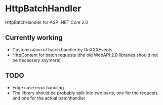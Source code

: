 # HttpBatchHandler
HttpBatchHandler for  ASP .NET Core 2.0

## Currently working
- Customization of batch handler by OnXXXEvents
- HttpContent for batch requests (the old WebAPI 2.0 libraries should not be necessary anymore)

## TODO
- Edge case error handling
- The library should be probably split into two parts, one for the requests and one for the actual batchhandler
